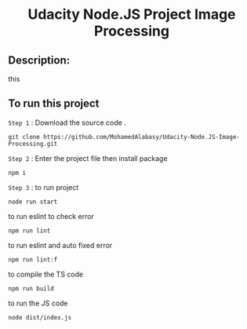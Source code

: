 <h1 align="center"> Udacity Node.JS  Project Image Processing </h1>

## Description:
 
this

## To run this project

`Step 1` : Download the source code .

```
git clone https://github.com/MohamedAlabasy/Udacity-Node.JS-Image-Processing.git
```

`Step 2` : Enter the project file then install package

```
npm i
```

`Step 3` : to run project

```
node run start
```

to run eslint to check error

```
npm run lint
```

to run eslint and auto fixed error

```
npm run lint:f
```

to compile the TS code

```
npm run build
```

to run the JS code

```
node dist/index.js
```

